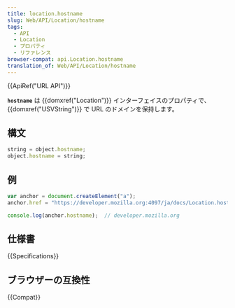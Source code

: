 ```yaml
---
title: location.hostname
slug: Web/API/Location/hostname
tags:
  - API
  - Location
  - プロパティ
  - リファレンス
browser-compat: api.Location.hostname
translation_of: Web/API/Location/hostname
---
```

{{ApiRef("URL API")}}

**`hostname`** は {{domxref("Location")}} インターフェイスのプロパティで、 {{domxref("USVString")}} で URL のドメインを保持します。

## 構文

```js
string = object.hostname;
object.hostname = string;
```

## 例

```js
var anchor = document.createElement("a");
anchor.href = "https://developer.mozilla.org:4097/ja/docs/Location.hostname";

console.log(anchor.hostname);  // developer.mozilla.org
```

## 仕様書

{{Specifications}}

## ブラウザーの互換性

{{Compat}}
